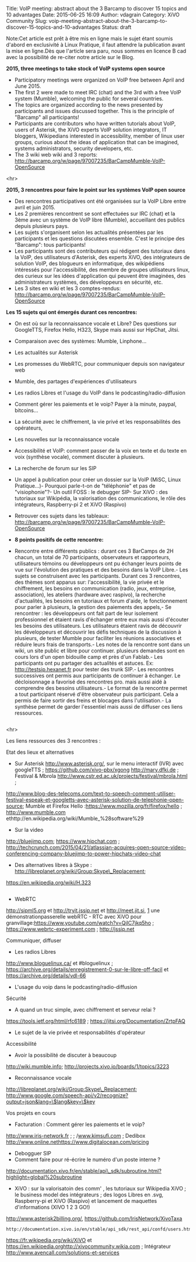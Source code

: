 Title: VoIP meeting: abstract about the 3 Barcamp to discover 15 topics and 10 advantages
Date: 2015-06-25 16:09
Author: vdagrain
Category: XiVO Community
Slug: voip-meeting-abstract-about-the-3-barcamp-to-discover-15-topics-and-10-advantages
Status: draft

Note:Cet article est prêt à être mis en ligne mais le sujet étant soumis
d'abord en exclusivité à Linux Pratique, il faut attendre la publication
avant la mise en ligne.Dès que l'article sera paru, nous sommes en
licence B cad avec la possibilité de re-citer notre article sur le Blog.

**2015, three meetings to take stock of VoIP systems open source**

-   Participatory meetings were organized on VoIP free between April and
    June 2015.
-   The first 2 were made to meet IRC (chat) and the 3rd with a free
    VoIP system (Mumble), welcoming the public for several countries.
-   The topics are organized according to the news presented by
    participants and issues discussed together. This is the principle of
    "Barcamp" all participants!
-   Participants are contributors who have written tutorials about VoIP,
    users of Asterisk, the XiVO experts VoIP solution integrators, IT
    bloggers, Wikipedians interested in accessibility, member of linux
    user groups, curious about the ideas of application that can be
    imagined, systems administrators, security developers, etc.
-   The 3 wiki web wiki and 3 reports:
    <http://barcamp.org/w/page/97007235/BarCampMumble-VoIP-OpenSource>

&lt;hr&gt;

**2015, 3 rencontres pour faire le point sur les systèmes VoIP open
source**

-   Des rencontres participatives ont été organisées sur la VoIP Libre
    entre avril et juin 2015.
-   Les 2 premières rencontrent se sont effectuées sur IRC (chat) et la
    3ème avec un système de VoIP libre (Mumble), accueillant des publics
    depuis plusieurs pays.
-   Les sujets s'organisent selon les actualités présentées par les
    participants et les questions discutées ensemble. C'est le principe
    des "Barcamp": tous participants!
-   Les participants sont des contributeurs qui rédigent des tutoriaux
    dans la VoIP, des utilisateurs d'Asterisk, des experts XiVO, des
    intégrateurs de solution VoIP, des blogueurs en informatique, des
    wikipédiens intéressés pour l'accessibilité, des membre de groupes
    utilisateurs linux, des curieux sur les idées d'application qui
    peuvent être imaginées, des administrateurs systèmes, des
    développeurs en sécurité, etc.
-   Les 3 sites en wiki et les 3 comptes-rendus:
    <http://barcamp.org/w/page/97007235/BarCampMumble-VoIP-OpenSource>

**Les 15 sujets qui ont émergés durant ces rencontres:**

-   On est où sur la reconnaissance vocale et Libre? Des questions sur
    GoogleTTS, Firefox Hello, H323, Skype mais aussi sur HipChat, Jitsi.
-   Comparaison avec des systèmes: Mumble, Linphone...
-   Les actualités sur Asterisk
-   Les promesses du WebRTC, pour communiquer depuis son navigateur web
-   Mumble, des partages d'expériences d'utilisateurs
-   Les radios Libres et l'usage du VoIP dans le
    podcasting/radio-diffusion
-   Comment gérer les paiements et le voip? Payer à la minute, paypal,
    bitcoins…
-   La sécurité avec le chiffrement, la vie privé et les responsabilités
    des opérateurs,
-   Les nouvelles sur la reconnaissance vocale
-   Accessibilité et VoIP: comment passer de la voix en texte et du
    texte en voix (synthèse vocale), comment discuter à plusieurs.
-   La recherche de forum sur les SIP

- Un appel à publication pour créer un dossier sur la VoIP (MiSC, Linux
Pratique...)- Pourquoi parle-t-on de "téléphonie" et pas de
"visiophonie"?- Un outil FOSS : le debugger SIP- Sur XiVO : des
tutoriaux sur Wikipédia, la valorisation des communications, le rôle des
intégrateurs, Raspberry-pi 2 et XiVO (Raspivo)

-   Retrouver ces sujets dans les tableaux:
    <http://barcamp.org/w/page/97007235/BarCampMumble-VoIP-OpenSource>

<!-- -->

-   **8 points positifs de cette rencontre:**

- Rencontre entre différents publics : durant ces 3 BarCamps de 2H
chacun, un total de 70 participants, observateurs et rapporteurs,
utilisateurs témoins ou développeurs ont pu échanger leurs points de vue
sur l'évolution des pratiques et des besoins dans la VoIP Libre.- Les
sujets se construisent avec les participants. Durant ces 3 rencontres,
des thèmes sont apparus sur: l'accessibilité, la vie privée et le
chiffrement, les besoins en communication (radio, jeux, entreprise,
association), les ateliers (hardware avec raspivo), la recherche
d'actualités, les besoins en tutoriaux et forum d'aide, le
fonctionnement pour parler à plusieurs, la gestion des paiements des
appels,- Se rencontrer : les développeurs ont fait part de leur
isolement professionnel et étaient ravis d'échanger entre eux mais aussi
d'écouter les besoins des utilisateurs. Les utilisateurs étaient ravis
de découvrir les développeurs et découvrir les défis techniques de la
discussion à plusieurs, de tester Mumble pour faciliter les réunions
associatives et réduire leurs frais de transports.- Les notes de la
rencontre sont dans un wiki, un site public et libre pour continuer.
plusieurs demandes sont en cours lors d'un open bidouille camp et près
d'un Fablab.- Les participants ont pu partager des actualités et
astuces. Ex: http://testsip.hexanet.fr pour tester des trunk SIP.- Les
rencontres successives ont permis aux participants de continuer à
échanger. Le décloisonnage a favorisé des rencontres pro. mais aussi
aidé à comprendre des besoins utilisateurs.- Le format de la rencontre
permet a tout participant réservé d'être observateur puis participant.
Cela a permis de faire sortir des freins et blocages dans
l'utilisation.- La synthèse permet de garder l'essentiel mais aussi de
diffuser ces liens ressources.

~~~

~~~


&lt;hr&gt;

Les liens ressources des 3 rencontres :

Etat des lieux et alternatives

-   Sur Asterisk http://www.asterisk.org/, sur le menu interactif (IVR)
    avec googleTTS ; https://github.com/xivo-pbx/xgong
    http://mary.dfki.de ; Festival & Mbrola
    http://www.cstr.ed.ac.uk/projects/festival/mbrola.html ;

http://www.blog-des-telecoms.com/text-to-speech-comment-utiliser-festival-espeak-et-googletts-avec-asterisk-solution-de-telephonie-open-source;
Mumble et Firefox Hello :https://www.mozilla.org/fr/firefox/hello ;
http://www.mumble.com
ethttp://en.wikipedia.org/wiki/Mumble\_%28software%29

-   Sur la video

http://bluejimp.com; https://www.hipchat.com ;
http://techcrunch.com/2015/04/21/atlassian-acquires-open-source-video-conferencing-company-bluejimp-to-power-hipchats-video-chat

-   Des alternatives libres à Skype :
    http://libreplanet.org/wiki/Group:Skype\_Replacement;

https://en.wikipedia.org/wiki/H.323

~~~

~~~


-   WebRTC

http://sipml5.org et http://tryit.jssip.net et http://meet.jit.si,
[1](1 "1") une démonstrationpasserelle webRTC - RTC avec XiVO pour
granvillage:https://www.youtube.com/watch?v=QjIC7jkq5ho ;
https://www.webrtc-experiment.com ; http://jssip.net

Communiquer, diffuser

-   Les radios Libres

http://www.bloguelinux.ca/ et \#bloguelinux ;
https://archive.org/details/enregistrement-0-sur-le-libre-off-facil et
https://archive.org/details/vdl-66

-   L'usage du voip dans le podcasting/radio-diffusion

Sécurité

-   A quand un truc simple, avec chiffrement et serveur relai ?

https://tools.ietf.org/html/rfc6189 ;
https://jitsi.org/Documentation/ZrtpFAQ

-   Le sujet de la vie privée et responsabilités d'opérateur

Accessibilité

-   Avoir la possibilité de discuter à beaucoup

http://wiki.mumble.info; http://projects.xivo.io/boards/1/topics/3223

-   Reconnaissance vocale

http://libreplanet.org/wiki/Group:Skype\_Replacement;
http://www.google.com/speech-api/v2/recognize?output=json&lang=\$lang&key=\$key

Vos projets en cours

-   Facturation : Comment gérer les paiements et le voip?

http://www.iris-network.fr ; ; /www.kimsufi.com ; Dedibox
http://www.online.nethttps://www.digitalocean.com/pricing

-   Debogguer SIP
-   Comment faire pour ré-écrire le numéro d'un poste interne ?

http://documentation.xivo.fr/en/stable/api\_sdk/subroutine.html?highlight=global%20subroutine

-   XiVO : sur la valorisatoin des comm' , les tutoriaux sur Wikipedia
    XiVO ; le business model des intégrateurs ; des logos Libres en
    .svg, Raspberry-pi et XiVO (Raspivo) et lancement de maquettes
    d'informations (XIVO 1 2 3 GO!)

http://www.asterisk2billing.org/,
https://github.com/IrisNetwork/XivoTaxa

~~~
http://documentation.xivo.io/en/stable/api_sdk/rest_api/confd/users.html
~~~


https://fr.wikipedia.org/wiki/XiVO et
https://en.wikipedia.orghttp://xivocommunity.wikia.com ; Intégrateur
http://www.avencall.com/solutions-et-services

</p>

